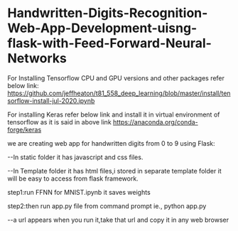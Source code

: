 # Handwritten-Digits-Recognition-Web-App-Development-uisng-flask-with-Feed-Forward-Neural-Networks


For Installing Tensorflow CPU and GPU versions and other packages refer below link: 
https://github.com/jeffheaton/t81_558_deep_learning/blob/master/install/tensorflow-install-jul-2020.ipynb

For installing Keras refer below link and install it in virtual environment of tensorflow as it is said in above link https://anaconda.org/conda-forge/keras

we are creating web app for handwritten digits from 0 to 9 using Flask:

--In static folder it has javascript and css files.

--In Template folder it has html files,i stored in separate template folder it will be easy to access from flask framework.

step1:run FFNN for MNIST.ipynb it saves weights

step2:then run app.py file from command prompt ie., python app.py

--a url appears when you run it,take that url and copy it in any web browser
